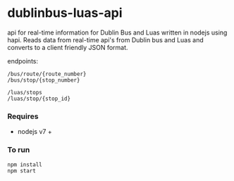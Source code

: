 # dublinbus-luas-api
api for real-time information for Dublin Bus and Luas written in nodejs using hapi. Reads data from real-time api's from Dublin bus and Luas and converts to a client friendly JSON format.

endpoints:

```
/bus/route/{route_number}
/bus/stop/{stop_number}

/luas/stops
/luas/stop/{stop_id}
```

### Requires

* nodejs v7 +

### To run

```
npm install
npm start
```